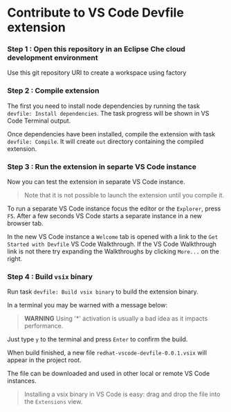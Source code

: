 Contribute to VS Code Devfile extension
================

### Step 1 : Open this repository in an Eclipse Che cloud development environment

Use this git repository URI to create a workspace using factory

### Step 2 : Compile extension

The first you need to install node dependencies by running the task `devfile: Install dependencies`.
The task progress will be shown in VS Code Terminal output.

Once dependencies have been installed, compile the extension with task `devfile: Compile`.
It will create `out` directory containing the compiled extension.

### Step 3 : Run the extension in separte VS Code instance

Now you can test the extension in separate VS Code instance.

> Note that it is not possible to launch the extension until you compile it.

To run a separate VS Code instance focus the editor or the `Explorer`, press `F5`. After a few seconds VS Code starts a separate instance in a new browser tab.

In the new VS Code instance a `Welcome` tab is opened with a link to the `Get Started with Devfile` VS Code Walkthrough.
If the VS Code Walkthrough link is not there try expanding the Walkthroughs by clicking `More...` on the right.

### Step 4 : Build `vsix` binary

Run task `devfile: Build vsix binary` to build the extension binary.

In a terminal you may be warned with a message below:

>  **WARNING**  Using '*' activation is usually a bad idea as it impacts performance.

Just type `y` to the terminal and press `Enter` to confirm the build.

When build finished, a new file `redhat-vscode-devfile-0.0.1.vsix` will appear in the project root.

The file can be downloaded and used in other local or remote VS Code instances.

> Installing a vsix binary in VS Code is easy: drag and drop the file into the `Extensions` view.
